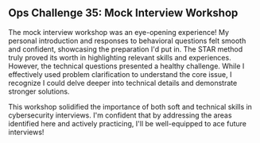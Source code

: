 ## Ops Challenge 35: Mock Interview Workshop

The mock interview workshop was an eye-opening experience! My personal introduction and responses to behavioral questions felt smooth and confident, showcasing the preparation I'd put in. The STAR method truly proved its worth in highlighting relevant skills and experiences. However, the technical questions presented a healthy challenge. While I effectively used problem clarification to understand the core issue, I recognize I could delve deeper into technical details and demonstrate stronger solutions.

This workshop solidified the importance of both soft and technical skills in cybersecurity interviews. I'm confident that by addressing the areas identified here and actively practicing, I'll be well-equipped to ace future interviews!